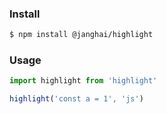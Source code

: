 ### Install

```sh
$ npm install @janghai/highlight
```
### Usage

```js
import highlight from 'highlight'

highlight('const a = 1', 'js')
```